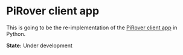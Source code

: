 # PiRover client app

This is going to be the re-implementation of the [PiRover client app](https://github.com/ghavag/PiRover-ClientApp) in Python.

**State:** Under development
